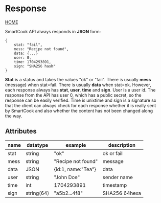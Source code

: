 # Response

[HOME](README.md)

SmartCook API always responds in **JSON** form:

```
{
    stat: "fail",
    mess: "Recipe not found",
    data: {...}
    user: 0,
    time: 1704293891,
    sign: "SHA256 hash"
}
```

**Stat** is a status and takes the values "ok" or "fail". There is usually **mess** (message) when stat=fail. There is usually **data** when stat=ok. However, each response always has **stat**, **user**, **time** and **sign**. User is a user id. The response from the API has user 0, which has a public secret, so the response can be easily verified. Time is unixtime and sign is a signature so that the client can always check for each response whether it is really sent by SmartCook and also whether the content has not been changed along the way.

## Attributes

| name | datatype   | example            | description   |
| ---- | ---------- | ------------------ | ------------- |
| stat | string     | "ok"               | ok or fail    |
| mess | string     | "Recipe not found" | message       |
| data | JSON       | {id:1, name:"Tea"} | data          |
| user | string     | "John Doe"         | sender name   |
| time | int        | 1704293891         | timestamp     |
| sign | string(64) | "a5b2...4f8"       | SHA256 64hexa |
